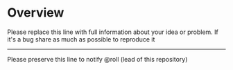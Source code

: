 # Overview

Please replace this line with full information about your idea or problem. If it's a bug share as much as possible to reproduce it

---

Please preserve this line to notify @roll (lead of this repository)
